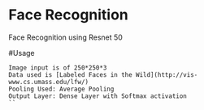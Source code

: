 # Face Recognition

Face Recognition using Resnet 50

#Usage

```
Image input is of 250*250*3
Data used is [Labeled Faces in the Wild](http://vis-www.cs.umass.edu/lfw/)
Pooling Used: Average Pooling
Output Layer: Dense Layer with Softmax activation
``